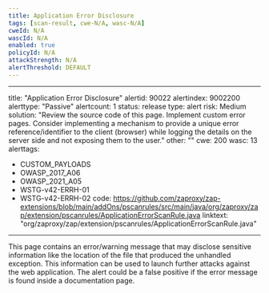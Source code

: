 ```yaml
---
title: Application Error Disclosure
tags: [scan-result, cwe-N/A, wasc-N/A]
cweId: N/A
wascId: N/A
enabled: true
policyId: N/A
attackStrength: N/A
alertThreshold: DEFAULT
---
```


---
title: "Application Error Disclosure"
alertid: 90022
alertindex: 9002200
alerttype: "Passive"
alertcount: 1
status: release
type: alert
risk: Medium
solution: "Review the source code of this page. Implement custom error pages. Consider implementing a mechanism to provide a unique error reference/identifier to the client (browser) while logging the details on the server side and not exposing them to the user."
other: ""
cwe: 200
wasc: 13
alerttags: 
  - CUSTOM_PAYLOADS
  - OWASP_2017_A06
  - OWASP_2021_A05
  - WSTG-v42-ERRH-01
  - WSTG-v42-ERRH-02
code: https://github.com/zaproxy/zap-extensions/blob/main/addOns/pscanrules/src/main/java/org/zaproxy/zap/extension/pscanrules/ApplicationErrorScanRule.java
linktext: "org/zaproxy/zap/extension/pscanrules/ApplicationErrorScanRule.java"
---
This page contains an error/warning message that may disclose sensitive information like the location of the file that produced the unhandled exception. This information can be used to launch further attacks against the web application. The alert could be a false positive if the error message is found inside a documentation page.
